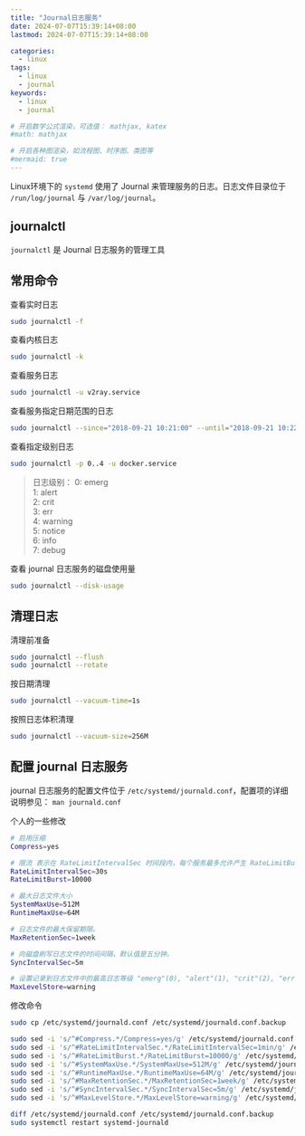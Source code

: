 ```yaml
---
title: "Journal日志服务"
date: 2024-07-07T15:39:14+08:00
lastmod: 2024-07-07T15:39:14+08:00

categories:
  - linux
tags:
  - linux
  - journal
keywords: 
  - linux
  - journal

# 开启数学公式渲染，可选值： mathjax, katex
#math: mathjax

# 开启各种图渲染，如流程图、时序图、类图等
#mermaid: true
---
```


Linux环境下的 `systemd` 使用了 Journal 来管理服务的日志。日志文件目录位于 `/run/log/journal` 与 `/var/log/journal`。

<!--more-->

## journalctl

`journalctl` 是 Journal 日志服务的管理工具

## 常用命令

查看实时日志

```bash
sudo journalctl -f
```

查看内核日志
```bash
sudo journalctl -k
```

查看服务日志

```bash
sudo journalctl -u v2ray.service
```

查看服务指定日期范围的日志

```bash
sudo journalctl --since="2018-09-21 10:21:00" --until="2018-09-21 10:22:00" -u docker
```

查看指定级别日志

```bash
sudo journalctl -p 0..4 -u docker.service
```

> 日志级别：
> 0: emerg  
> 1: alert  
> 2: crit  
> 3: err  
> 4: warning  
> 5: notice  
> 6: info  
> 7: debug  

查看 journal 日志服务的磁盘使用量

```bash
sudo journalctl --disk-usage
```

## 清理日志

清理前准备

```bash 
sudo journalctl --flush 
sudo journalctl --rotate 
```

按日期清理

```bash
sudo journalctl --vacuum-time=1s
```

按照日志体积清理 

```bash
sudo journalctl --vacuum-size=256M
```

## 配置 journal 日志服务

journal 日志服务的配置文件位于 `/etc/systemd/journald.conf`，配置项的详细说明参见： `man journald.conf`

个人的一些修改

```bash
# 启用压缩
Compress=yes

# 限流 表示在 RateLimitIntervalSec 时间段内，每个服务最多允许产生 RateLimitBurst 条日志
RateLimitIntervalSec=30s
RateLimitBurst=10000

# 最大日志文件大小
SystemMaxUse=512M
RuntimeMaxUse=64M

# 日志文件的最大保留期限。
MaxRetentionSec=1week

# 向磁盘刷写日志文件的时间间隔，默认值是五分钟。
SyncIntervalSec=5m

# 设置记录到日志文件中的最高日志等级 "emerg"(0), "alert"(1), "crit"(2), "err"(3), "warning"(4), "notice"(5), "info"(6), "debug"(7) 
MaxLevelStore=warning
```

修改命令

```bash
sudo cp /etc/systemd/journald.conf /etc/systemd/journald.conf.backup

sudo sed -i 's/^#Compress.*/Compress=yes/g' /etc/systemd/journald.conf 
sudo sed -i 's/^#RateLimitIntervalSec.*/RateLimitIntervalSec=1min/g' /etc/systemd/journald.conf 
sudo sed -i 's/^#RateLimitBurst.*/RateLimitBurst=10000/g' /etc/systemd/journald.conf 
sudo sed -i 's/^#SystemMaxUse.*/SystemMaxUse=512M/g' /etc/systemd/journald.conf 
sudo sed -i 's/^#RuntimeMaxUse.*/RuntimeMaxUse=64M/g' /etc/systemd/journald.conf 
sudo sed -i 's/^#MaxRetentionSec.*/MaxRetentionSec=1week/g' /etc/systemd/journald.conf 
sudo sed -i 's/^#SyncIntervalSec.*/SyncIntervalSec=5m/g' /etc/systemd/journald.conf 
sudo sed -i 's/^#MaxLevelStore.*/MaxLevelStore=warning/g' /etc/systemd/journald.conf 

diff /etc/systemd/journald.conf /etc/systemd/journald.conf.backup
sudo systemctl restart systemd-journald
```
